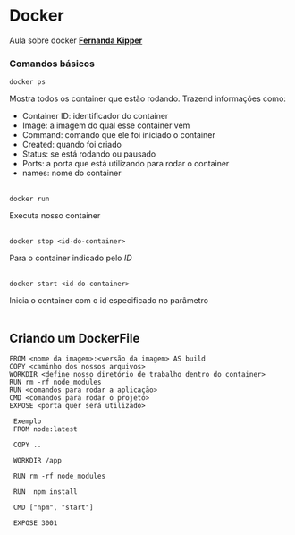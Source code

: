 # Docker

Aula sobre docker
**[Fernanda Kipper](https://www.youtube.com/watch?v=DdoncfOdru8)**

### Comandos básicos

```
docker ps
```
Mostra todos os container que estão rodando. Trazend informações como:
- Container ID: identificador do container
- Image: a imagem do qual esse container vem
- Command: comando que ele foi iniciado o container
- Created: quando foi criado
- Status: se está rodando ou pausado
- Ports: a porta que está utilizando para rodar o container
- names:  nome do container
<br><br>

```
docker run
```
Executa nosso container
<br><br>

```
docker stop <id-do-container>
```
Para o container indicado pelo *ID*
<br><br>

```
docker start <id-do-container>
```
Inicia o container com o id especificado no parâmetro
<br><br>

## Criando um DockerFile
```
FROM <nome da imagem>:<versão da imagem> AS build
COPY <caminho dos nossos arquivos>
WORKDIR <define nosso diretório de trabalho dentro do container>
RUN rm -rf node_modules
RUN <comandos para rodar a aplicação>
CMD <comandos para rodar o projeto>
EXPOSE <porta quer será utilizado>
 
 Exemplo
 FROM node:latest
 
 COPY ..

 WORKDIR /app

 RUN rm -rf node_modules

 RUN  npm install

 CMD ["npm", "start"]

 EXPOSE 3001
```